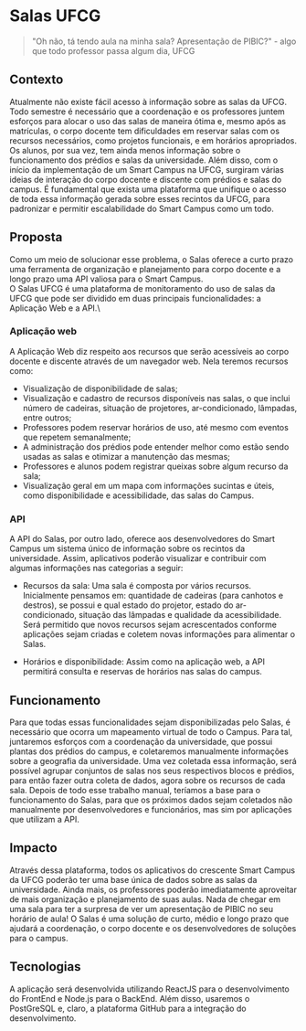 # Salas UFCG

> "Oh não, tá tendo aula na minha sala? Apresentação de PIBIC?" -
> algo que  todo professor passa algum dia, UFCG 

## Contexto
Atualmente não existe fácil acesso à informação sobre as salas da UFCG. Todo semestre é necessário que a coordenação e os professores juntem esforços para alocar o uso das salas de maneira ótima e, mesmo após as matrículas, o corpo docente tem dificuldades em reservar salas com os recursos necessários, como projetos funcionais, e em horários apropriados. Os alunos, por sua vez, tem ainda menos informação sobre o funcionamento dos prédios e salas da universidade.
Além disso, com o início da implementação de um Smart Campus na UFCG, surgiram várias ideias de interação do corpo docente e discente com prédios e salas do campus. É fundamental que exista uma plataforma que unifique o acesso de toda essa informação gerada sobre esses recintos da UFCG, para padronizar e permitir escalabilidade do Smart Campus como um todo.

## Proposta

Como um meio de solucionar esse problema, o Salas oferece a curto prazo uma ferramenta de organização e planejamento para corpo docente e a longo prazo uma API valiosa para o Smart Campus.\
O Salas UFCG é uma plataforma de monitoramento do uso de salas da UFCG que pode ser dividido em duas principais funcionalidades: a Aplicação Web e a API.\

### Aplicação web
A Aplicação Web diz respeito aos recursos que serão acessíveis ao corpo docente e discente através de um navegador web. Nela teremos recursos como:
-   Visualização de disponibilidade de salas;
-   Visualização e cadastro de recursos disponíveis nas salas, o que inclui número de cadeiras, situação de projetores, ar-condicionado, lâmpadas, entre outros;
-   Professores podem reservar horários de uso, até mesmo com eventos que repetem semanalmente;
-   A administração dos prédios pode entender melhor como estão sendo usadas as salas e otimizar a manutenção das mesmas;
-   Professores e alunos podem registrar queixas sobre algum recurso da sala;
-   Visualização geral em um mapa com informações sucintas e úteis, como disponibilidade e acessibilidade, das salas do Campus.

### API
A API do Salas, por outro lado, oferece aos desenvolvedores do Smart Campus um sistema único de informação sobre os recintos da universidade. Assim, aplicativos poderão visualizar e contribuir com algumas informações nas categorias a seguir:

-   Recursos da sala: Uma sala é composta por vários recursos. Inicialmente pensamos em: quantidade de cadeiras (para canhotos e destros), se possui e qual estado do projetor, estado do ar-condicionado, situação das lâmpadas e qualidade da acessibilidade. Será permitido que novos recursos sejam acrescentados conforme aplicações sejam criadas e coletem novas informações para alimentar o Salas.

-   Horários e disponibilidade: Assim como na aplicação web, a API permitirá consulta e reservas de horários nas salas do campus.

## Funcionamento
Para que todas essas funcionalidades sejam disponibilizadas pelo Salas, é necessário que ocorra um mapeamento virtual de todo o Campus. Para tal, juntaremos esforços com a coordenação da universidade, que possui plantas dos prédios do campus, e coletaremos manualmente informações sobre a geografia da universidade. Uma vez coletada essa informação, será possível agrupar conjuntos de salas nos seus respectivos blocos e prédios, para então fazer outra coleta de dados, agora sobre os recursos de cada sala. Depois de todo esse trabalho manual, teríamos a base para o funcionamento do Salas, para que os próximos dados sejam coletados não manualmente por desenvolvedores e funcionários, mas sim por aplicações que utilizam a API.

## Impacto
Através dessa plataforma, todos os aplicativos do crescente Smart Campus da UFCG poderão ter uma base única de dados sobre as salas da universidade. Ainda mais, os professores poderão imediatamente aproveitar de mais organização e planejamento de suas aulas. Nada de chegar em uma sala para ter a surpresa de ver 
um apresentação de PIBIC no seu horário de aula! O Salas é uma solução de curto, médio e longo prazo que ajudará a coordenação, o corpo docente e os desenvolvedores de soluções para o campus.

## Tecnologias
A aplicação será desenvolvida utilizando ReactJS para o desenvolvimento do FrontEnd e Node.js para o BackEnd. Além disso, usaremos o PostGreSQL e, claro, a plataforma GitHub para a integração do desenvolvimento.
